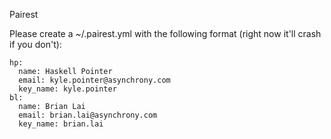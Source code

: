 Pairest

Please create a ~/.pairest.yml with the following format (right now it'll crash if you don't):
```
hp:
  name: Haskell Pointer
  email: kyle.pointer@asynchrony.com
  key_name: kyle.pointer
bl:
  name: Brian Lai
  email: brian.lai@asynchrony.com
  key_name: brian.lai
```